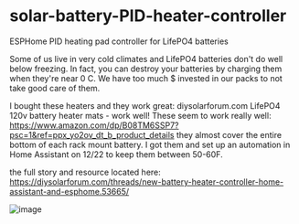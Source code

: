 # solar-battery-PID-heater-controller
ESPHome PID heating pad controller for LifePO4 batteries

Some of us live in very cold climates and LifePO4 batteries don't do well below freezing. In fact, you can destroy your batteries by charging them when they're near 0 C. We have too much $ invested in our packs to not take good care of them.

I bought these heaters and they work great:
diysolarforum.com
LifePO4 120v battery heater mats - work well!
These seem to work really well: https://www.amazon.com/dp/B08TM6SSP7?psc=1&ref=ppx_yo2ov_dt_b_product_details they almost cover the entire bottom of each rack mount battery. I got them and set up an automation in Home Assistant on 12/22 to keep them between 50-60F. 

the full story and resource located here:
https://diysolarforum.com/threads/new-battery-heater-controller-home-assistant-and-esphome.53665/

![image](https://github.com/user-attachments/assets/cbe2fb2e-1018-4630-a769-825bf1bfd6f9)
